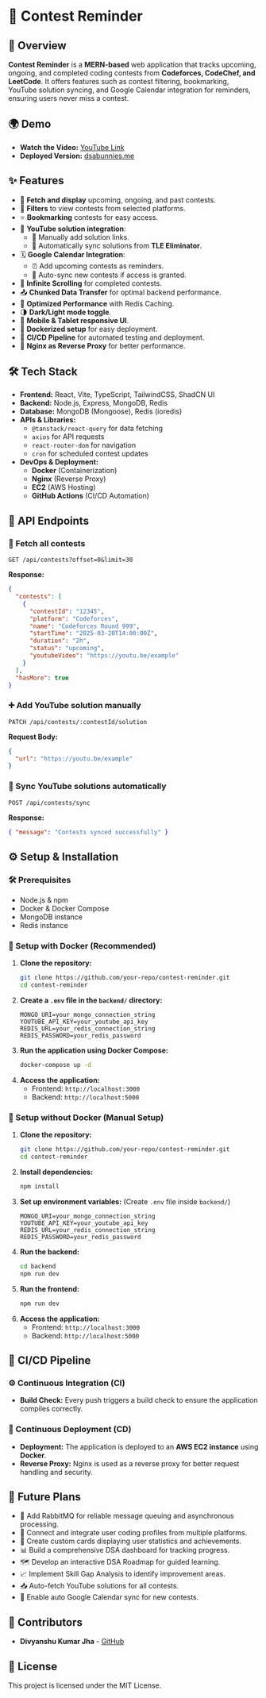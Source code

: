 # 🚀 Contest Reminder

## 📌 Overview

**Contest Reminder** is a **MERN-based** web application that tracks upcoming, ongoing, and completed coding contests from **Codeforces, CodeChef, and LeetCode**. It offers features such as contest filtering, bookmarking, YouTube solution syncing, and Google Calendar integration for reminders, ensuring users never miss a contest.

## 🌍 Demo

- **Watch the Video:** [YouTube Link](https://www.youtube.com/watch?v=YOUTUBE_VIDEO_ID)
- **Deployed Version:** [dsabunnies.me](https://dsabunnies.me)


## ✨ Features

- 📅 **Fetch and display** upcoming, ongoing, and past contests.
- 🎯 **Filters** to view contests from selected platforms.
- ⭐ **Bookmarking** contests for easy access.
- 🎥 **YouTube solution integration**:
  - 📌 Manually add solution links.
  - 🔄 Automatically sync solutions from **TLE Eliminator**.
- 🗓 **Google Calendar Integration**:
  - ⏰ Add upcoming contests as reminders.
  - 🔁 Auto-sync new contests if access is granted.
- 📜 **Infinite Scrolling** for completed contests.
- 📤 **Chunked Data Transfer** for optimal backend performance.
- 🚀 **Optimized Performance** with Redis Caching.
- 🌗 **Dark/Light mode toggle**.
- 📱 **Mobile & Tablet responsive UI**.
- 🐳 **Dockerized setup** for easy deployment.
- 🔄 **CI/CD Pipeline** for automated testing and deployment.
- 🔁 **Nginx as Reverse Proxy** for better performance.

## 🛠 Tech Stack

- **Frontend:** React, Vite, TypeScript, TailwindCSS, ShadCN UI
- **Backend:** Node.js, Express, MongoDB, Redis
- **Database:** MongoDB (Mongoose), Redis (ioredis)
- **APIs & Libraries:**
  - `@tanstack/react-query` for data fetching
  - `axios` for API requests
  - `react-router-dom` for navigation
  - `cron` for scheduled contest updates
- **DevOps & Deployment:**
  - **Docker** (Containerization)
  - **Nginx** (Reverse Proxy)
  - **EC2** (AWS Hosting)
  - **GitHub Actions** (CI/CD Automation)

## 🔌 API Endpoints

### 📢 Fetch all contests

```http
GET /api/contests?offset=0&limit=30
```

**Response:**

```json
{
  "contests": [
    {
      "contestId": "12345",
      "platform": "Codeforces",
      "name": "Codeforces Round 999",
      "startTime": "2025-03-20T14:00:00Z",
      "duration": "2h",
      "status": "upcoming",
      "youtubeVideo": "https://youtu.be/example"
    }
  ],
  "hasMore": true
}
```

### ➕ Add YouTube solution manually

```http
PATCH /api/contests/:contestId/solution
```

**Request Body:**

```json
{
  "url": "https://youtu.be/example"
}
```

### 🔄 Sync YouTube solutions automatically

```http
POST /api/contests/sync
```

**Response:**

```json
{ "message": "Contests synced successfully" }
```

## ⚙️ Setup & Installation

### 🛠 Prerequisites

- Node.js & npm
- Docker & Docker Compose
- MongoDB instance
- Redis instance

### 🚀 Setup with Docker (Recommended)

1. **Clone the repository:**
   ```sh
   git clone https://github.com/your-repo/contest-reminder.git
   cd contest-reminder
   ```
2. **Create a `.env` file in the `backend/` directory:**
   ```env
   MONGO_URI=your_mongo_connection_string
   YOUTUBE_API_KEY=your_youtube_api_key
   REDIS_URL=your_redis_connection_string
   REDIS_PASSWORD=your_redis_password
   ```
3. **Run the application using Docker Compose:**
   ```sh
   docker-compose up -d
   ```
4. **Access the application:**
   - Frontend: `http://localhost:3000`
   - Backend: `http://localhost:5000`

### 🚀 Setup without Docker (Manual Setup)

1. **Clone the repository:**
   ```sh
   git clone https://github.com/your-repo/contest-reminder.git
   cd contest-reminder
   ```
2. **Install dependencies:**
   ```sh
   npm install
   ```
3. **Set up environment variables:** (Create `.env` file inside `backend/`)
   ```env
   MONGO_URI=your_mongo_connection_string
   YOUTUBE_API_KEY=your_youtube_api_key
   REDIS_URL=your_redis_connection_string
   REDIS_PASSWORD=your_redis_password
   ```
4. **Run the backend:**
   ```sh
   cd backend
   npm run dev
   ```
5. **Run the frontend:**
   ```sh
   npm run dev
   ```
6. **Access the application:**
   - Frontend: `http://localhost:3000`
   - Backend: `http://localhost:5000`

## 🚀 CI/CD Pipeline

### ⚙️ Continuous Integration (CI)

- **Build Check:** Every push triggers a build check to ensure the application compiles correctly.

### 🚀 Continuous Deployment (CD)

- **Deployment:** The application is deployed to an **AWS EC2 instance** using **Docker**.
- **Reverse Proxy:** Nginx is used as a reverse proxy for better request handling and security.

## 🔮 Future Plans

- 📨 Add RabbitMQ for reliable message queuing and asynchronous processing.
- 🔗 Connect and integrate user coding profiles from multiple platforms.
- 🎴 Create custom cards displaying user statistics and achievements.
- 📊 Build a comprehensive DSA dashboard for tracking progress.
- 🗺️ Develop an interactive DSA Roadmap for guided learning.
- 📈 Implement Skill Gap Analysis to identify improvement areas.
- 📥 Auto-fetch YouTube solutions for all contests.
- 🔔 Enable auto Google Calendar sync for new contests.

## 👥 Contributors

- **Divyanshu Kumar Jha** - [GitHub](https://github.com/divyanshu-dj)

## 📜 License

This project is licensed under the MIT License.

